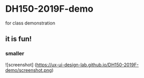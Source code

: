# DH150-2019F-demo
for class demonstration


## it is fun!

### smaller

![screenshot]
(https://ux-ui-design-lab.github.io/DH150-2019F-demo/screenshot.png)
